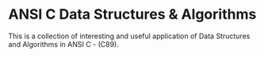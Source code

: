 # ANSI C Data Structures & Algorithms

This is a collection of interesting and useful application of Data Structures and Algorithms in ANSI C - (C89).

